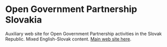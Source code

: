 # Open Government Partnership Slovakia

Auxiliary web site for Open Government Partnership activities in the Slovak Republic. Mixed English-Slovak content. [Main web site here](http://www.otvorenavlada.gov.sk/).
